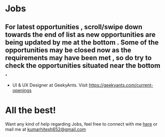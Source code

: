 # Jobs

## For latest opportunities , scroll/swipe down towards the end of list as new opportunities are being updated by me at the bottom . Some of the opportunities may be closed now as the requirements may have been met , so do try to check the opportunities situated near the bottom .

- UI & UX Designer at GeekyAnts. Visit https://geekyants.com/current-openings

# All the best!

Want any kind of help regarding Jobs, feel free to connect with me [here]() or mail me at kumarhitesh652@gmail.com
